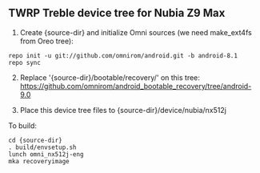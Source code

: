 ## TWRP Treble device tree for Nubia Z9 Max


1) Create {source-dir} and initialize Omni sources (we need make_ext4fs from Oreo tree): 

```
repo init -u git://github.com/omnirom/android.git -b android-8.1
repo sync
```

2) Replace '{source-dir}/bootable/recovery/' on this tree: https://github.com/omnirom/android_bootable_recovery/tree/android-9.0

3) Place this device tree files to {source-dir}/device/nubia/nx512j


To build:

```
cd {source-dir}
. build/envsetup.sh
lunch omni_nx512j-eng
mka recoveryimage
```
